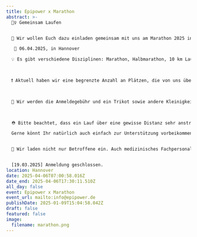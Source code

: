 ```yaml
---
title: Epipower x Marathon
abstract: >-
  🏃‍♀️ Gemeinsam Laufen


  🌟 Wir wollen Euch dazu einladen gemeinsam mit uns am Marathon 2025 in Hannover teilzunehmen.

   📅 06.04.2025, in Hannover

  💡 Es gibt verschiedene Disziplinen: Marathon, Halbmarathon, 10 km Lauf, 10 km Walk und 10 km Nordic Walking.

   

  ❗️ Aktuell haben wir eine begrenzte Anzahl an Plätzen, die von uns übernommen werden. Es gilt: “Wer zuerst kommt, malt zuerst.” 

   

  💸 Wir werden die Anmeldegebühr und ein Trikot sowie andere Kleinigkeiten für Euch übernehmen. Wir wollen gemeinsam als Epipower dort auftreten. Es fallen somit für Euch keine Eventkosten, sondern nur Reise- und ggf. Übernachtungskosten, an. 

   

  ⛑️ Bitte beachtet, dass ein Lauf über eine gewisse Distanz sehr anstrengend sein kann. Kennt dabei Euer eigenes Limit und besprecht es ggf. mit eurem Neurologen.

  Gerne könnt Ihr natürlich auch einfach zur Unterstützung vorbeikommen.


  💜 Wir laden nicht nur Betroffene ein. Auch medizinisches Fachpersonal, Angehörige, Freunde, usw. 


  [19.03.2025] Anmeldung geschlossen.
location: Hannover
date: 2025-04-06T07:00:58.016Z
date_end: 2025-04-06T17:30:11.510Z
all_day: false
event: Epipower x Marathon
event_url: mailto:info@epipower.de
publishDate: 2025-01-09T15:04:58.042Z
draft: false
featured: false
image:
  filename: marathon.png
---
```

